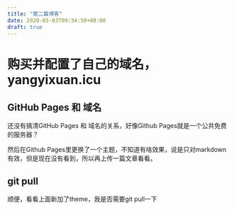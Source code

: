```yaml
---
title: "第二篇博客"
date: 2020-05-03T09:34:50+08:00
draft: true
---
```


# 购买并配置了自己的域名，yangyixuan.icu

## GitHub Pages 和 域名

还没有搞清GitHub Pages 和 域名的关系，好像Github Pages就是一个公共免费的服务器？

然后在Github Pages里更换了一个主题，不知道有啥效果，说是只对markdown有效，但是现在没有看到，所以再上传一篇文章看看。

## git pull
顺便，看看上面新加了theme，我是否需要git pull一下
